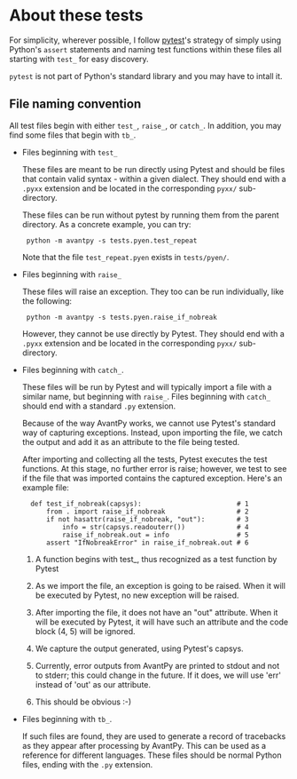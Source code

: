 # About these tests

For simplicity, wherever possible, I follow
[pytest](https://docs.pytest.org/en/latest/contents.html)'s strategy of
simply using Python's `assert` statements and naming test functions within
these files all starting with `test_` for easy discovery.

`pytest` is not part of Python's standard library and you may have to intall it.

## File naming convention

All test files begin with either `test_`, `raise_`, or `catch_`.
In addition, you may find some files that begin with `tb_`.

- Files beginning with `test_`

   These files are meant to be run directly using Pytest and should be
   files that contain valid syntax - within a given dialect.
   They should end with a `.pyxx` extension and be located in the
   corresponding `pyxx/` sub-directory.

   These files can be run without pytest by running them from the
   parent directory.  As a concrete example, you can try:

       python -m avantpy -s tests.pyen.test_repeat

   Note that the file `test_repeat.pyen` exists in `tests/pyen/`.

- Files beginning with `raise_`

   These files will raise an exception. They too can be run individually,
   like the following:

       python -m avantpy -s tests.pyen.raise_if_nobreak

   However, they cannot be use directly by Pytest.
   They should end with a `.pyxx` extension and be located in the
   corresponding `pyxx/` sub-directory.

- Files beginning with `catch_`.

   These files will be run by Pytest and will typically import a file
   with a similar name, but beginning with `raise_`. Files beginning
   with `catch_` should end with a standard `.py` extension.

   Because of the way AvantPy works, we cannot use Pytest's standard
   way of capturing exceptions.
   Instead, upon importing the file, we catch the output and add it as
   an attribute to the file being tested.

   After importing and collecting all the tests, Pytest executes the test
   functions. At this stage, no further error is raise; however, we test
   to see if the file that was imported contains the captured exception.
   Here's an example file:

        def test_if_nobreak(capsys):                        # 1
            from . import raise_if_nobreak                  # 2
            if not hasattr(raise_if_nobreak, "out"):        # 3
                info = str(capsys.readouterr())             # 4
                raise_if_nobreak.out = info                 # 5
            assert "IfNobreakError" in raise_if_nobreak.out # 6

    1. A function begins with test_, thus recognized as a test function by Pytest

    2. As we import the file, an exception is going to be raised. When it will
       be executed by Pytest, no new exception will be raised.

    3. After importing the file, it does not have an "out" attribute. When it
       will be executed by Pytest, it will have such an attribute and the
       code block (4, 5) will be ignored.

    4. We capture the output generated, using Pytest's capsys.

    5. Currently, error outputs from AvantPy are printed to stdout and not
       to stderr; this could change in the future. If it does, we will use
       'err' instead of 'out' as our attribute.

    6. This should be obvious :-)

- Files beginning with `tb_`.

   If such files are found, they are used to generate a record of
   tracebacks as they appear after processing by AvantPy. This can be used
   as a reference for different languages.  These files should be normal
   Python files, ending with the `.py` extension.
